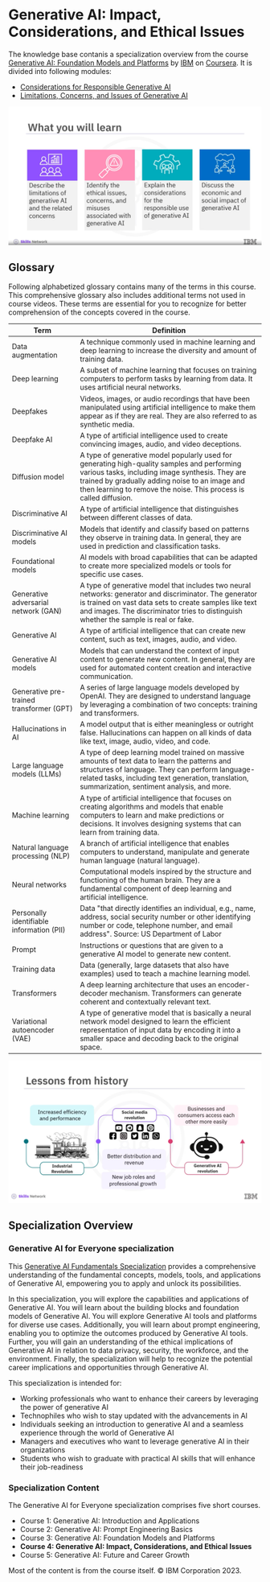 # Generative AI: Impact, Considerations, and Ethical Issues

The knowledge base contanis a specialization overview from the course [Generative AI: Foundation Models and Platforms](https://www.coursera.org/learn/generative-ai-ethical-considerations-and-implications) by [IBM](https://www.ibm.com/us-en) on [Coursera](https://www.coursera.org/). It is divided into following modules:
- [Considerations for Responsible Generative AI](ConsiderationsforResponsibleAI.md)
- [Limitations, Concerns, and Issues of Generative AI](LimitationsConcernsandIssuesofGenerativeAI.md)

![](info.png)

## Glossary
Following alphabetized glossary contains many of the terms in this course. This comprehensive glossary also includes additional terms not used in course videos. These terms are essential for you to recognize for better comprehension of the concepts covered in the course.

| Term                                   | Definition                                                                                                       |
|----------------------------------------|------------------------------------------------------------------------------------------------------------------|
| Data augmentation                      | A technique commonly used in machine learning and deep learning to increase the diversity and amount of training data. |
| Deep learning                          | A subset of machine learning that focuses on training computers to perform tasks by learning from data. It uses artificial neural networks. |
| Deepfakes                              | Videos, images, or audio recordings that have been manipulated using artificial intelligence to make them appear as if they are real. They are also referred to as synthetic media. |
| Deepfake AI                            | A type of artificial intelligence used to create convincing images, audio, and video deceptions.                |
| Diffusion model                        | A type of generative model popularly used for generating high-quality samples and performing various tasks, including image synthesis. They are trained by gradually adding noise to an image and then learning to remove the noise. This process is called diffusion. |
| Discriminative AI                      | A type of artificial intelligence that distinguishes between different classes of data.                           |
| Discriminative AI models               | Models that identify and classify based on patterns they observe in training data. In general, they are used in prediction and classification tasks. |
| Foundational models                    | AI models with broad capabilities that can be adapted to create more specialized models or tools for specific use cases. |
| Generative adversarial network (GAN)   | A type of generative model that includes two neural networks: generator and discriminator. The generator is trained on vast data sets to create samples like text and images. The discriminator tries to distinguish whether the sample is real or fake. |
| Generative AI                          | A type of artificial intelligence that can create new content, such as text, images, audio, and video.              |
| Generative AI models                   | Models that can understand the context of input content to generate new content. In general, they are used for automated content creation and interactive communication. |
| Generative pre-trained transformer (GPT) | A series of large language models developed by OpenAI. They are designed to understand language by leveraging a combination of two concepts: training and transformers. |
| Hallucinations in AI                   | A model output that is either meaningless or outright false. Hallucinations can happen on all kinds of data like text, image, audio, video, and code. |
| Large language models (LLMs)           | A type of deep learning model trained on massive amounts of text data to learn the patterns and structures of language. They can perform language-related tasks, including text generation, translation, summarization, sentiment analysis, and more. |
| Machine learning                       | A type of artificial intelligence that focuses on creating algorithms and models that enable computers to learn and make predictions or decisions. It involves designing systems that can learn from training data. |
| Natural language processing (NLP)      | A branch of artificial intelligence that enables computers to understand, manipulate and generate human language (natural language). |
| Neural networks                        | Computational models inspired by the structure and functioning of the human brain. They are a fundamental component of deep learning and artificial intelligence. |
| Personally identifiable information (PII) | Data "that directly identifies an individual, e.g., name, address, social security number or other identifying number or code, telephone number, and email address". Source: US Department of Labor |
| Prompt                                 | Instructions or questions that are given to a generative AI model to generate new content.                        |
| Training data                          | Data (generally, large datasets that also have examples) used to teach a machine learning model.                   |
| Transformers                           | A deep learning architecture that uses an encoder-decoder mechanism. Transformers can generate coherent and contextually relevant text. |
| Variational autoencoder (VAE)          | A type of generative model that is basically a neural network model designed to learn the efficient representation of input data by encoding it into a smaller space and decoding back to the original space. |




![](lessons.png)

## Specialization Overview
###  Generative AI for Everyone specialization
This [Generative AI Fundamentals Specialization](https://www.coursera.org/specializations/generative-ai-for-everyone) provides a comprehensive understanding of the fundamental concepts, models, tools, and applications of Generative AI, empowering you to apply and unlock its possibilities. 

In this specialization, you will explore the capabilities and applications of Generative AI. You will learn about the building blocks and foundation models of Generative AI. You will explore Generative AI tools and platforms for diverse use cases. Additionally, you will learn about prompt engineering, enabling you to optimize the outcomes produced by Generative AI tools. Further, you will gain an understanding of the ethical implications of Generative AI in relation to data privacy, security, the workforce, and the environment. Finally, the specialization will help to recognize the potential career implications and opportunities through Generative AI. 

This specialization is intended for:
- Working professionals who want to enhance their careers by leveraging the power of generative AI
- Technophiles who wish to stay updated with the advancements in AI
- Individuals seeking an introduction to generative AI and a seamless experience through the world of Generative AI
- Managers and executives who want to leverage generative AI in their organizations
- Students who wish to graduate with practical AI skills that will enhance their job-readiness

### Specialization Content

The Generative AI for Everyone specialization comprises five short courses.
- Course 1: Generative AI: Introduction and Applications
- Course 2: Generative AI: Prompt Engineering Basics
- Course 3: Generative AI: Foundation Models and Platforms
- **Course 4: Generative AI: Impact, Considerations, and Ethical Issues**
- Course 5: Generative AI: Future and Career Growth

Most of the content is from the course itself. © IBM Corporation 2023.